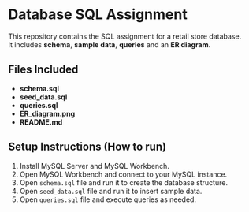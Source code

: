 # Database SQL Assignment

This repository contains the SQL assignment for a retail store database.  
It includes **schema**, **sample data**, **queries** and an **ER diagram**.

## Files Included
- **schema.sql**  
- **seed_data.sql**  
- **queries.sql**  
- **ER_diagram.png**    
- **README.md**

## Setup Instructions (How to run)

1. Install MySQL Server and MySQL Workbench.
2. Open MySQL Workbench and connect to your MySQL instance.
3. Open `schema.sql` file and run it to create the database structure.
4. Open `seed_data.sql` file and run it to insert sample data.
5. Open `queries.sql` file and execute queries as needed.


